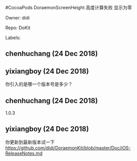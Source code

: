 #CocoaPods DoraemonScreenHeight 高度计算失败 显示为零

Owner: didi

Repo: DoKit

Labels: 

## chenhuchang (24 Dec 2018)



## yixiangboy (24 Dec 2018)

你引入的是哪一个版本号是多少？

## chenhuchang (24 Dec 2018)

1.0.3

## yixiangboy (24 Dec 2018)

你更新到最新版本试一下 https://github.com/didi/DoraemonKit/blob/master/Doc/iOS-ReleaseNotes.md


